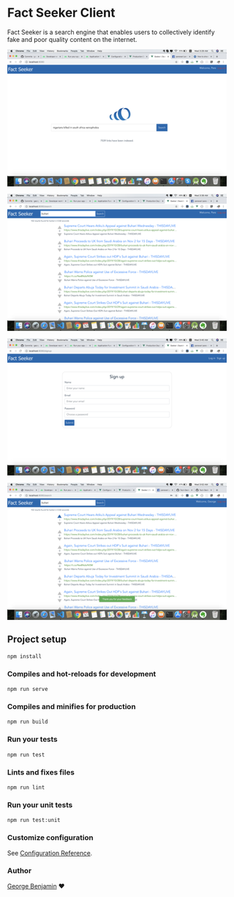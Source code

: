 # Fact Seeker Client

Fact Seeker is a search engine that enables users to collectively identify fake and poor quality content on the internet.

![Home page](screenshots/homepage.png "Homepage screenshot")

![Search results page](screenshots/results.png "Results if a search")

![Signup page](screenshots/signup.png "Sign up page")

![Feedback page](screenshots/feedback.png "Providing feedback by upvoting a search result.")

## Project setup
```
npm install
```

### Compiles and hot-reloads for development
```
npm run serve
```

### Compiles and minifies for production
```
npm run build
```

### Run your tests
```
npm run test
```

### Lints and fixes files
```
npm run lint
```

### Run your unit tests
```
npm run test:unit
```

### Customize configuration
See [Configuration Reference](https://cli.vuejs.org/config/).

### Author
[George Benjamin](https://github.com/georgeben) :heart: